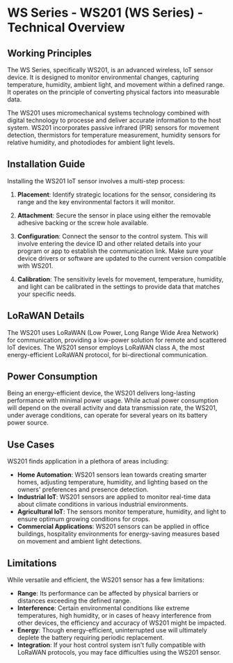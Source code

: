 # WS Series - WS201 (WS Series) - Technical Overview

## Working Principles
The WS Series, specifically WS201, is an advanced wireless, IoT sensor device. It is designed to monitor environmental changes, capturing temperature, humidity, ambient light, and movement within a defined range. It operates on the principle of converting physical factors into measurable data.

The WS201 uses micromechanical systems technology combined with digital technology to processe and deliver accurate information to the host system. WS201 incorporates passive infrared (PIR) sensors for movement detection, thermistors for temperature measurement, humidity sensors for relative humidity, and photodiodes for ambient light levels.

## Installation Guide
Installing the WS201 IoT sensor involves a multi-step process:

1. **Placement**: Identify strategic locations for the sensor, considering its range and the key environmental factors it will monitor.

2. **Attachment**: Secure the sensor in place using either the removable adhesive backing or the screw hole available. 

3. **Configuration**: Connect the sensor to the control system. This will involve entering the device ID and other related details into your program or app to establish the communication link. Make sure your device drivers or software are updated to the current version compatible with WS201.

4. **Calibration**: The sensitivity levels for movement, temperature, humidity, and light can be calibrated in the settings to provide data that matches your specific needs.

## LoRaWAN Details
The WS201 uses LoRaWAN (Low Power, Long Range Wide Area Network) for communication, providing a low-power solution for remote and scattered IoT devices. The WS201 sensor employs LoRaWAN class A, the most energy-efficient LoRaWAN protocol, for bi-directional communication.

## Power Consumption
Being an energy-efficient device, the WS201 delivers long-lasting performance with minimal power usage. While actual power consumption will depend on the overall activity and data transmission rate, the WS201, under average conditions, can operate for several years on its battery power source.

## Use Cases
WS201 finds application in a plethora of areas including:

- **Home Automation**: WS201 sensors lean towards creating smarter homes, adjusting temperature, humidity, and lighting based on the owners' preferences and presence detection.
- **Industrial IoT**: WS201 sensors are applied to monitor real-time data about climate conditions in various industrial environments.
- **Agricultural IoT**: The sensors monitor temperature, humidity, and light to ensure optimum growing conditions for crops.
- **Commercial Applications**: WS201 sensors can be applied in office buildings, hospitality environments for energy-saving measures based on movement and ambient light detections.

## Limitations
While versatile and efficient, the WS201 sensor has a few limitations:

- **Range**: Its performance can be affected by physical barriers or distances exceeding the defined range.
- **Interference**: Certain environmental conditions like extreme temperatures, high humidity, or in cases of heavy interference from other devices, the efficiency and accuracy of WS201 might be impacted.
- **Energy**: Though energy-efficient, uninterrupted use will ultimately deplete the battery requiring periodic replacement.
- **Integration**: If your host control system isn't fully compatible with LoRaWAN protocols, you may face difficulties using the WS201 sensor.